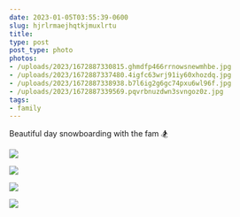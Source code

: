 ```yaml
---
date: 2023-01-05T03:55:39-0600
slug: hjrlrmaejhqtkjmuxlrtu
title: 
type: post
post_type: photo
photos:
- /uploads/2023/1672887330815.ghmdfp466rrnowsnewmhbe.jpg
- /uploads/2023/1672887337480.4igfc63wrj91iy60xhozdq.jpg
- /uploads/2023/1672887338938.b7l6ig2g6gc74pxu6wl96f.jpg
- /uploads/2023/1672887339569.pqvrbnuzdwn3svngoz0z.jpg
tags:
- family
---
```

Beautiful day snowboarding with the fam 🏂


![](/uploads/2023/1672887330815.ghmdfp466rrnowsnewmhbe.jpg)


![](/uploads/2023/1672887337480.4igfc63wrj91iy60xhozdq.jpg)


![](/uploads/2023/1672887338938.b7l6ig2g6gc74pxu6wl96f.jpg)


![](/uploads/2023/1672887339569.pqvrbnuzdwn3svngoz0z.jpg)


